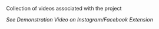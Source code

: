 Collection of videos associated with the project

*See Demonstration Video on Instagram/Facebook Extension*

